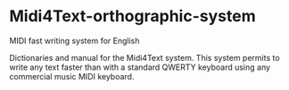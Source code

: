 # Midi4Text-orthographic-system
MIDI fast writing system for English

Dictionaries and manual for the Midi4Text system. 
This system permits to write any text faster than with a standard QWERTY keyboard using any commercial music MIDI keyboard.
